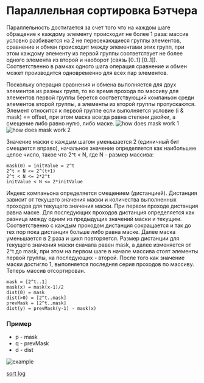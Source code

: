 # Параллельная сортировка Бэтчера

Параллельность достигается за счет того что на каждом шаге обращение к каждому элементу происходит не более 1 раза: массив условно разбивается на 2 не пересекающиеся группы элементов, сравнение и обмен происходит между элементами этих групп, при этом каждому элементу из первой группы соответствует не более одного элемента из второй и наоборот (связь [0..1]:[0..1]). Соответственно в рамках одного шага операция сравнение и обмен может производится одновременно для всех пар элементов.

Поскольку операция сравнения и обмена выполняется для двух элементов из разных групп, то во время прохода по массиву для элементов первой группы берется соответствующий компаньон среди элементов второй группы, а элементы из второй группы пропускаются. Элемент относится к первой группе если выполняется условие (i & mask) == offset, при этом маска всегда равна степени двойки, а смещение либо равно нулю, либо маске.
![how does mask work 1](resources/Untitled-1.png)
![how does mask work 2](resources/Untitled-2.png)

Значение маски с каждым шагом уменьшается 2 (единичный бит смещается вправо), начальное значение определяется как наибольшее целое число, такое что 2^t < N, где N - размер массива:

    mask(0) = initValue = 2^t
    2^t < N <= 2^(t+1)
    2^t < N <= 2*2^t
    initValue < N <= 2*initValue

Индекс компаньона определяется смещением (дистанцией). Дистанция зависит от текущего значения маски и количества выполненных проходов для текущего значения маски. При первом проходе дистанция равна маске. Для последующих проходов дистанция определяется как разница между одним из предыдущих значений маски и текущим. Соответственно с каждым проходом дистанция сокращается и так до тех пор пока дистанция больше либо равна маске. Далее маска уменьшается в 2 раза и цикл повторяется. Размер дистанции для текущего значения маски сначала равен mask, а далее изменяется от 2^t до mask, при этом на первом шаге в начале массива стоят элементы первой группы, на последующих - второй. После того как значение маски достигло 1, выполняется последняя серия проходов по массиву. Теперь массив отсортирован.

    mask = [2^t..1]
    mask(x) = mask(x-1)/2
    dist(0) = mask
    dist(>0) = [2^t..mask]
    prevMask = [2^t..mask]
    dist(y) = prevMask(y-1) - mask(x)

### Пример
* p - mask
* q - prevMask
* d - dist

![example](resources/Untitled-3.png)

[sort log](resources/log.txt)
